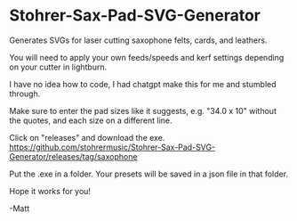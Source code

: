 # Stohrer-Sax-Pad-SVG-Generator
Generates SVGs for laser cutting saxophone felts, cards, and leathers.  

You will need to apply your own feeds/speeds and kerf settings depending on your cutter in lightburn. 

I have no idea how to code, I had chatgpt make this for me and stumbled through.  

Make sure to enter the pad sizes like it suggests, e.g. "34.0 x 10" without the quotes, and each size on a different line.

Click on "releases" and download the exe.  https://github.com/stohrermusic/Stohrer-Sax-Pad-SVG-Generator/releases/tag/saxophone

Put the .exe in a folder.  Your presets will be saved in a json file in that folder.  

Hope it works for you!

-Matt
